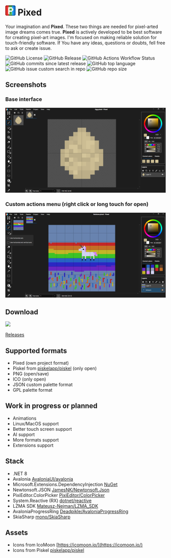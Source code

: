![Pixed logo](/Pixed/Resources/icon.png "Pixed logo")
Pixed
======

Your imagination and **Pixed**. These two things are needed for pixel-arted image dreams comes true. **Pixed** is actively developed to be best software for creating pixel-art images. I'm focused on making reliable solution for touch-friendly software. If You have any ideas, questions or doubts, fell free to ask or create issue.

![GitHub License](https://img.shields.io/github/license/Mateusz-Nejman/Pixed)
![GitHub Release](https://img.shields.io/github/v/release/Mateusz-Nejman/Pixed)
![GitHub Actions Workflow Status](https://img.shields.io/github/actions/workflow/status/Mateusz-Nejman/Pixed/dotnet-desktop.yml)
![GitHub commits since latest release](https://img.shields.io/github/commits-since/Mateusz-Nejman/Pixed/latest)
![GitHub top language](https://img.shields.io/github/languages/top/Mateusz-Nejman/Pixed)
![GitHub issue custom search in repo](https://img.shields.io/github/issues-search/Mateusz-Nejman/Pixed?query=is%3Aissue%20is%3Aopen)
![GitHub repo size](https://img.shields.io/github/repo-size/Mateusz-Nejman/Pixed)

## Screenshots
### Base interface
![Pixed screenshot1](/screenshot1.png "Screenshot 1")
### Custom actions menu (right click or long touch for open)
![Pixed screenshot2](/screenshot2.png "Screenshot 2")

## Download
<a href="https://apps.microsoft.com/detail/9nwzsx6x2bgx?mode=direct">
	<img src="https://get.microsoft.com/images/en-us%20dark.svg" width="200"/>
</a>

[Releases](https://github.com/Mateusz-Nejman/Pixed/releases)

## Supported formats
- Pixed (own project format)
- Piskel from [piskelapp/piskel](https://github.com/piskelapp/piskel) (only open)
- PNG (open/save)
- ICO (only open)
- JSON custom palette format
- GPL palette format

## Work in progress or planned
- Animations
- Linux/MacOS support
- Better touch screen support
- AI support
- More formats support
- Extensions support

## Stack
- .NET 8
- Avalonia [AvaloniaUI/avalonia](https://github.com/avaloniaui/avalonia)
- Microsoft.Extensions.DependencyInjection [NuGet](https://www.nuget.org/packages/Microsoft.Extensions.DependencyInjection)
- Newtonsoft.JSON [JamesNK/Newtonsoft.Json](https://github.com/JamesNK/Newtonsoft.Json)
- PixiEditor.ColorPicker [PixiEditor/ColorPicker](https://github.com/PixiEditor/ColorPicker)
- System.Reactive (RX) [dotnet/reactive](https://github.com/dotnet/reactive)
- LZMA SDK [Mateusz-Nejman/LZMA_SDK](https://github.com/Mateusz-Nejman/LZMA_SDK)
- AvaloniaProgressRing [Deadpikle/AvaloniaProgressRing](https://github.com/Deadpikle/AvaloniaProgressRing)
- SkiaSharp [mono/SkiaSharp](https://github.com/mono/SkiaSharp)

## Assets
- Icons from IcoMoon [https://icomoon.io/](https://icomoon.io/)
- Icons from Piskel [piskelapp/piskel](https://github.com/piskelapp/piskel)